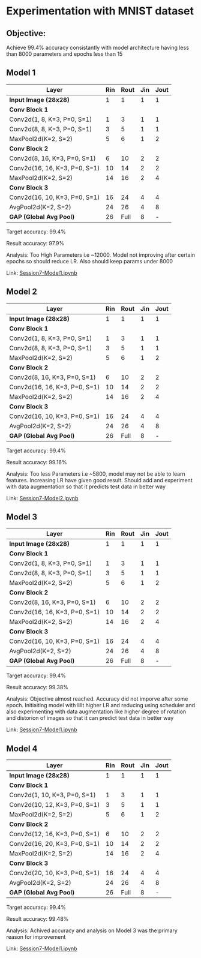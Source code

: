 # Experimentation with MNIST dataset

## Objective: 
Achieve 99.4% accuracy consistantly with model architecture having less than 8000 parameters and epochs less than 15

## Model 1
| Layer                         | Rin  | Rout | Jin  | Jout |
|-------------------------------|-------|------|------|------|
| **Input Image (28x28)**       | 1     | 1    | 1    | 1    |
| **Conv Block 1**              |       |      |      |      |
| Conv2d(1, 8, K=3, P=0, S=1)   | 1     | 3    | 1    | 1    |
| Conv2d(8, 8, K=3, P=0, S=1)   | 3     | 5    | 1    | 1    |
| MaxPool2d(K=2, S=2)           | 5     | 6    | 1    | 2    |
| **Conv Block 2**              |       |      |      |      |
| Conv2d(8, 16, K=3, P=0, S=1)  | 6     | 10   | 2    | 2    |
| Conv2d(16, 16, K=3, P=0, S=1) | 10    | 14   | 2    | 2    |
| MaxPool2d(K=2, S=2)           | 14    | 16   | 2    | 4    |
| **Conv Block 3**              |       |      |      |      |
| Conv2d(16, 10, K=3, P=0, S=1) | 16    | 24   | 4    | 4    |
| AvgPool2d(K=2, S=2)           | 24    | 26   | 4    | 8    |
| **GAP (Global Avg Pool)**     | 26    | Full | 8    | -    |

Target accuracy: 99.4%

Result accuracy: 97.9%

Analysis: Too High Parameters i.e ~12000. Model not improving after certain epochs so should reduce LR. Also should keep params under 8000

Link: [Session7-Model1.ipynb](https://github.com/anudeep-j98/CNN_MNIST-Experimentation/blob/main/Session7-Model1.ipynb)



## Model 2
| Layer                         | Rin  | Rout | Jin  | Jout |
|-------------------------------|-------|------|------|------|
| **Input Image (28x28)**       | 1     | 1    | 1    | 1    |
| **Conv Block 1**              |       |      |      |      |
| Conv2d(1, 8, K=3, P=0, S=1)   | 1     | 3    | 1    | 1    |
| Conv2d(8, 8, K=3, P=0, S=1)   | 3     | 5    | 1    | 1    |
| MaxPool2d(K=2, S=2)           | 5     | 6    | 1    | 2    |
| **Conv Block 2**              |       |      |      |      |
| Conv2d(8, 16, K=3, P=0, S=1)  | 6     | 10   | 2    | 2    |
| Conv2d(16, 16, K=3, P=0, S=1) | 10    | 14   | 2    | 2    |
| MaxPool2d(K=2, S=2)           | 14    | 16   | 2    | 4    |
| **Conv Block 3**              |       |      |      |      |
| Conv2d(16, 10, K=3, P=0, S=1) | 16    | 24   | 4    | 4    |
| AvgPool2d(K=2, S=2)           | 24    | 26   | 4    | 8    |
| **GAP (Global Avg Pool)**     | 26    | Full | 8    | -    |

Target accuracy: 99.4%

Result accuracy: 99.16%

Analysis: Too less Parameters i.e ~5800, model may not be able to learn features. Increasing LR have given good result. Should add and experiment with data augmentation so that it predicts test data in better way

Link: [Session7-Model2.ipynb](https://github.com/anudeep-j98/CNN_MNIST-Experimentation/blob/main/Session7-Model2.ipynb)


## Model 3
| Layer                         | Rin  | Rout | Jin  | Jout |
|-------------------------------|-------|------|------|------|
| **Input Image (28x28)**       | 1     | 1    | 1    | 1    |
| **Conv Block 1**              |       |      |      |      |
| Conv2d(1, 8, K=3, P=0, S=1)   | 1     | 3    | 1    | 1    |
| Conv2d(8, 8, K=3, P=0, S=1)   | 3     | 5    | 1    | 1    |
| MaxPool2d(K=2, S=2)           | 5     | 6    | 1    | 2    |
| **Conv Block 2**              |       |      |      |      |
| Conv2d(8, 16, K=3, P=0, S=1)  | 6     | 10   | 2    | 2    |
| Conv2d(16, 16, K=3, P=0, S=1) | 10    | 14   | 2    | 2    |
| MaxPool2d(K=2, S=2)           | 14    | 16   | 2    | 4    |
| **Conv Block 3**              |       |      |      |      |
| Conv2d(16, 10, K=3, P=0, S=1) | 16    | 24   | 4    | 4    |
| AvgPool2d(K=2, S=2)           | 24    | 26   | 4    | 8    |
| **GAP (Global Avg Pool)**     | 26    | Full | 8    | -    |

Target accuracy: 99.4%

Result accuracy: 99.38%

Analysis: Objective almost reached. Accuracy did not imporve after some epoch. Initiaiting model with lillt higher LR and reducing using scheduler and also experimenting with data augmentation like higher degree of rotation and distorion of images so that it can predict test data in better way

Link: [Session7-Model1.ipynb](https://github.com/anudeep-j98/CNN_MNIST-Experimentation/blob/main/Session7-Model3.ipynb)


## Model 4
| Layer                         | Rin  | Rout | Jin  | Jout |
|-------------------------------|-------|------|------|------|
| **Input Image (28x28)**       | 1     | 1    | 1    | 1    |
| **Conv Block 1**              |       |      |      |      |
| Conv2d(1, 10, K=3, P=0, S=1)  | 1     | 3    | 1    | 1    |
| Conv2d(10, 12, K=3, P=0, S=1) | 3     | 5    | 1    | 1    |
| MaxPool2d(K=2, S=2)           | 5     | 6    | 1    | 2    |
| **Conv Block 2**              |       |      |      |      |
| Conv2d(12, 16, K=3, P=0, S=1) | 6     | 10   | 2    | 2    |
| Conv2d(16, 20, K=3, P=0, S=1) | 10    | 14   | 2    | 2    |
| MaxPool2d(K=2, S=2)           | 14    | 16   | 2    | 4    |
| **Conv Block 3**              |       |      |      |      |
| Conv2d(20, 10, K=3, P=0, S=1) | 16    | 24   | 4    | 4    |
| AvgPool2d(K=2, S=2)           | 24    | 26   | 4    | 8    |
| **GAP (Global Avg Pool)**     | 26    | Full | 8    | -    |

Target accuracy: 99.4%

Result accuracy: 99.48%

Analysis: Achived accuracy and analysis on Model 3 was the primary reason for improvement

Link: [Session7-Model1.ipynb](https://github.com/anudeep-j98/CNN_MNIST-Experimentation/blob/main/Session7_Model4.ipynb)
